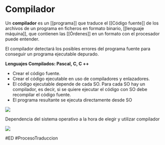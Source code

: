 # Compilador
Un **compilador** es un [[programa]] que traduce el [[Código fuente]] de los archivos de un programa en ficheros en formato binario, [[lenguaje máquina]], que contienen las [[Órdenes]] en un formato con el procesador puede entender.

El compilador detectará los posibles errores del programa fuente para conseguir un programa ejecutable depurado.

**Lenguajes Compilados: Pascal, C, C ++**

- Crear el código fuente.
- Crear el código ejecutable en uso de compiladores y enlazadores.
- El código ejecutable depende de cada SO. Para cada SO hay un compilador, es decir, si se quiere ejecutar el código con SO debe recompilar el código fuente.
- El programa resultante se ejecuta directamente desde SO

![](https://i.imgur.com/YsHZl3Y.png)

Dependencia del sistema operativo a la hora de elegir y utilizar compilador

![](https://i.imgur.com/yJseXzT.png)



#ED #ProcesoTraduccion